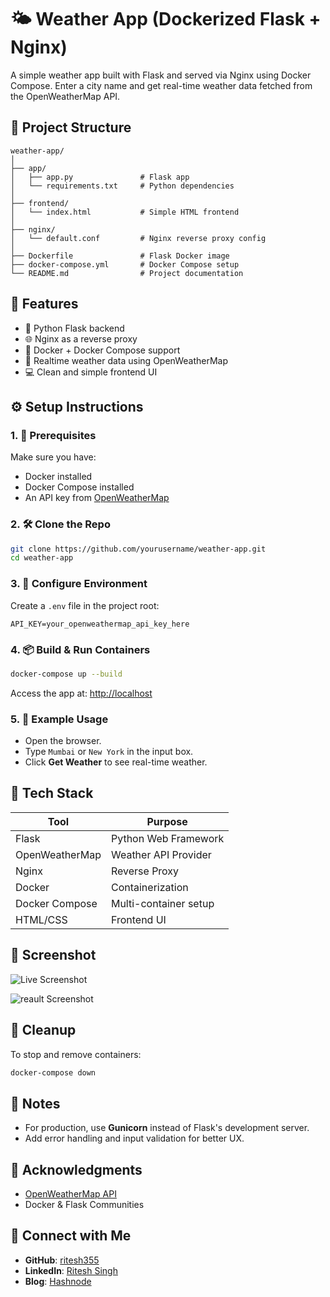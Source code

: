 # 🌤️ Weather App (Dockerized Flask + Nginx)

A simple weather app built with Flask and served via Nginx using Docker Compose. Enter a city name and get real-time weather data fetched from the OpenWeatherMap API.

## 📂 Project Structure

```
weather-app/
│
├── app/
│   ├── app.py               # Flask app
│   └── requirements.txt     # Python dependencies
│
├── frontend/
│   └── index.html           # Simple HTML frontend
│
├── nginx/
│   └── default.conf         # Nginx reverse proxy config
│
├── Dockerfile               # Flask Docker image
├── docker-compose.yml       # Docker Compose setup
└── README.md                # Project documentation
```

## 🚀 Features

- 🐍 Python Flask backend
- 🌐 Nginx as a reverse proxy
- 🐳 Docker + Docker Compose support
- 🔄 Realtime weather data using OpenWeatherMap
- 💻 Clean and simple frontend UI

## ⚙️ Setup Instructions

### 1. 🧰 Prerequisites

Make sure you have:

- Docker installed
- Docker Compose installed
- An API key from [OpenWeatherMap](https://openweathermap.org/)

### 2. 🛠️ Clone the Repo

```bash
git clone https://github.com/yourusername/weather-app.git
cd weather-app
```

### 3. 🔐 Configure Environment

Create a `.env` file in the project root:

```
API_KEY=your_openweathermap_api_key_here
```

### 4. 📦 Build & Run Containers

```bash
docker-compose up --build
```

Access the app at: [http://localhost](http://localhost)

### 5. 🧪 Example Usage

- Open the browser.
- Type `Mumbai` or `New York` in the input box.
- Click **Get Weather** to see real-time weather.

## 📝 Tech Stack

| Tool            | Purpose                     |
|-----------------|-----------------------------|
| Flask           | Python Web Framework        |
| OpenWeatherMap  | Weather API Provider        |
| Nginx           | Reverse Proxy               |
| Docker          | Containerization            |
| Docker Compose  | Multi-container setup       |
| HTML/CSS        | Frontend UI                 |

## 📸 Screenshot

![Live Screenshot](./assets/live.pnj)

![reault Screenshot](./assets/result.pnj)

## 🧹 Cleanup

To stop and remove containers:

```bash
docker-compose down
```

## 📌 Notes

- For production, use **Gunicorn** instead of Flask's development server.
- Add error handling and input validation for better UX.

## 🙌 Acknowledgments

- [OpenWeatherMap API](https://openweathermap.org/)
- Docker & Flask Communities

## 🔗 Connect with Me



- **GitHub**: [ritesh355](https://github.com/ritesh355)
- **LinkedIn**: [Ritesh Singh](https://www.linkedin.com/in/ritesh-singh-092b84340/)
- **Blog**: [Hashnode](https://ritesh-devops.hashnode.dev/)
